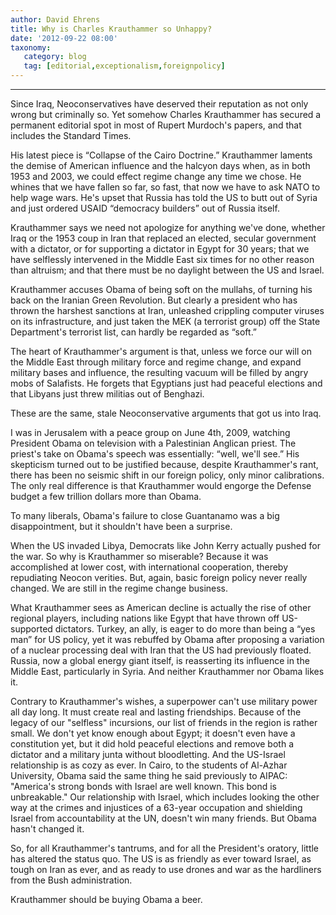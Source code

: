 ```yaml
---
author: David Ehrens
title: Why is Charles Krauthammer so Unhappy?
date: '2012-09-22 08:00'
taxonomy:
   category: blog
   tag: [editorial,exceptionalism,foreignpolicy]
---
```

---

Since Iraq, Neoconservatives have deserved their reputation as not only wrong but criminally so. Yet somehow Charles Krauthammer has secured a permanent editorial spot in most of Rupert Murdoch's papers, and that includes the Standard Times.

His latest piece is “Collapse of the Cairo Doctrine.” Krauthammer laments the demise of American influence and the halcyon days when, as in both 1953 and 2003, we could effect regime change any time we chose. He whines that we have fallen so far, so fast, that now we have to ask NATO to help wage wars. He's upset that Russia has told the US to butt out of Syria and just ordered USAID “democracy builders” out of Russia itself.

Krauthammer says we need not apologize for anything we've done, whether Iraq or the 1953 coup in Iran that replaced an elected, secular government with a dictator, or for supporting a dictator in Egypt for 30 years; that we have selflessly intervened in the Middle East six times for no other reason than altruism; and that there must be no daylight between the US and Israel.

Krauthammer accuses Obama of being soft on the mullahs, of turning his back on the Iranian Green Revolution. But clearly a president who has thrown the harshest sanctions at Iran, unleashed crippling computer viruses on its infrastructure, and just taken the MEK (a terrorist group) off the State Department's terrorist list, can hardly be regarded as “soft.”

The heart of Krauthammer's argument is that, unless we force our will on the Middle East through military force and regime change, and expand military bases and influence, the resulting vacuum will be filled by angry mobs of Salafists. He forgets that Egyptians just had peaceful elections and that Libyans just threw militias out of Benghazi.

These are the same, stale Neoconservative arguments that got us into Iraq.

I was in Jerusalem with a peace group on June 4th, 2009, watching President Obama on television with a Palestinian Anglican priest. The priest's take on Obama's speech was essentially: “well, we'll see.” His skepticism turned out to be justified because, despite Krauthammer's rant, there has been no seismic shift in our foreign policy, only minor calibrations. The only real difference is that Krauthammer would engorge the Defense budget a few trillion dollars more than Obama.

To many liberals, Obama's failure to close Guantanamo was a big disappointment, but it shouldn't have been a surprise.

When the US invaded Libya, Democrats like John Kerry actually pushed for the war. So why is Krauthammer so miserable? Because it was accomplished at lower cost, with international cooperation, thereby repudiating Neocon verities. But, again, basic foreign policy never really changed. We are still in the regime change business.

What Krauthammer sees as American decline is actually the rise of other regional players, including nations like Egypt that have thrown off US-supported dictators. Turkey, an ally, is eager to do more than being a “yes man” for US policy, yet it was rebuffed by Obama after proposing a variation of a nuclear processing deal with Iran that the US had previously floated. Russia, now a global energy giant itself, is reasserting its influence in the Middle East, particularly in Syria. And neither Krauthammer nor Obama likes it.

Contrary to Krauthammer's wishes, a superpower can't use military power all day long. It must create real and lasting friendships. Because of the legacy of our "selfless" incursions, our list of friends in the region is rather small. We don't yet know enough about Egypt; it doesn't even have a constitution yet, but it did hold peaceful elections and remove both a dictator and a military junta without bloodletting. And the US-Israel relationship is as cozy as ever. In Cairo, to the students of Al-Azhar University, Obama said the same thing he said previously to AIPAC: "America's strong bonds with Israel are well known. This bond is unbreakable." Our relationship with Israel, which includes looking the other way at the crimes and injustices of a 63-year occupation and shielding Israel from accountability at the UN, doesn't win many friends. But Obama hasn't changed it.

So, for all Krauthammer's tantrums, and for all the President's oratory, little has altered the status quo. The US is as friendly as ever toward Israel, as tough on Iran as ever, and as ready to use drones and war as the hardliners from the Bush administration.

Krauthammer should be buying Obama a beer.
